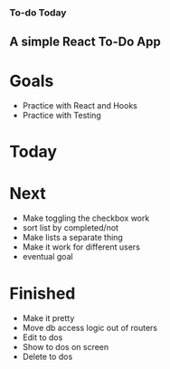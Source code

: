 ### To-do Today

## A simple React To-Do App

# Goals

- Practice with React and Hooks
- Practice with Testing

# Today

# Next

- Make toggling the checkbox work
- sort list by completed/not
- Make lists a separate thing
- Make it work for different users
- eventual goal

# Finished

- Make it pretty
- Move db access logic out of routers
- Edit to dos
- Show to dos on screen
- Delete to dos
